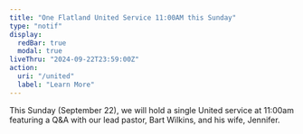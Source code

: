 ```yaml
---
title: "One Flatland United Service 11:00AM this Sunday"
type: "notif"
display:
  redBar: true
  modal: true
liveThru: "2024-09-22T23:59:00Z"
action:
  uri: "/united"
  label: "Learn More"
---
```


This Sunday (September 22), we will hold a single United service at 11:00am featuring a Q&A with our lead pastor, Bart Wilkins, and his wife, Jennifer.